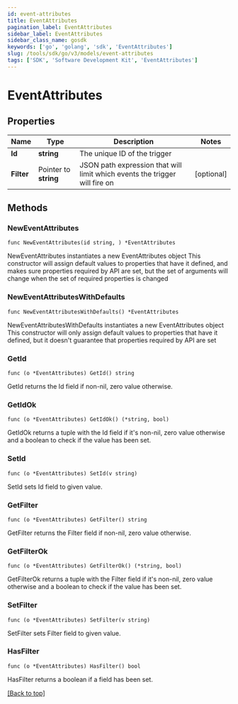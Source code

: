 ```yaml
---
id: event-attributes
title: EventAttributes
pagination_label: EventAttributes
sidebar_label: EventAttributes
sidebar_class_name: gosdk
keywords: ['go', 'golang', 'sdk', 'EventAttributes'] 
slug: /tools/sdk/go/v3/models/event-attributes
tags: ['SDK', 'Software Development Kit', 'EventAttributes']
---
```


# EventAttributes

## Properties

Name | Type | Description | Notes
------------ | ------------- | ------------- | -------------
**Id** |  **string** | The unique ID of the trigger | 
**Filter** |  Pointer to **string** | JSON path expression that will limit which events the trigger will fire on | [optional] 

## Methods

### NewEventAttributes

`func NewEventAttributes(id string, ) *EventAttributes`

NewEventAttributes instantiates a new EventAttributes object
This constructor will assign default values to properties that have it defined,
and makes sure properties required by API are set, but the set of arguments
will change when the set of required properties is changed

### NewEventAttributesWithDefaults

`func NewEventAttributesWithDefaults() *EventAttributes`

NewEventAttributesWithDefaults instantiates a new EventAttributes object
This constructor will only assign default values to properties that have it defined,
but it doesn't guarantee that properties required by API are set

### GetId

`func (o *EventAttributes) GetId() string`

GetId returns the Id field if non-nil, zero value otherwise.

### GetIdOk

`func (o *EventAttributes) GetIdOk() (*string, bool)`

GetIdOk returns a tuple with the Id field if it's non-nil, zero value otherwise
and a boolean to check if the value has been set.

### SetId

`func (o *EventAttributes) SetId(v string)`

SetId sets Id field to given value.


### GetFilter

`func (o *EventAttributes) GetFilter() string`

GetFilter returns the Filter field if non-nil, zero value otherwise.

### GetFilterOk

`func (o *EventAttributes) GetFilterOk() (*string, bool)`

GetFilterOk returns a tuple with the Filter field if it's non-nil, zero value otherwise
and a boolean to check if the value has been set.

### SetFilter

`func (o *EventAttributes) SetFilter(v string)`

SetFilter sets Filter field to given value.

### HasFilter

`func (o *EventAttributes) HasFilter() bool`

HasFilter returns a boolean if a field has been set.


[[Back to top]](#) 


